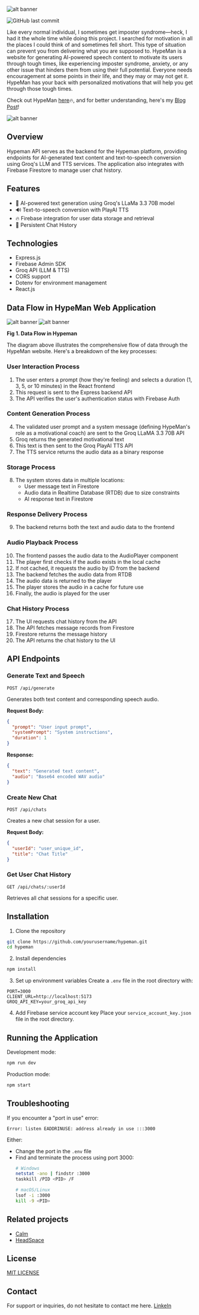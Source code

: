   ![alt banner](HypeMan.png)

  ![GitHub last commit](https://img.shields.io/github/last-commit/N-benitha/Hypeman2)
  
Like every normal individual, I sometimes get imposter syndrome—heck, I had it the whole time while doing this project. I searched for motivation in all the places I could think of and sometimes fell short. This type of situation can prevent you from delivering what you are supposed to. HypeMan is a website for generating AI-powered speech content to motivate its users through tough times, like experiencing imposter syndrome, anxiety, or any other issue that hinders them from using their full potential. Everyone needs encouragement at some points in their life, and they may or may not get it. HypeMan has your back with personalized motivations that will help you get through those tough times.

Check out HypeMan [here](https://hypeman-7678f.web.app/)🔥, and for better understanding, here's my [Blog Post](https://medium.com/@ngungabn03/building-hypeman-my-journey-through-voice-powered-motivation-612eaf7ac8c3)!

![alt banner](chat1.png)


## Overview

Hypeman API serves as the backend for the Hypeman platform, providing endpoints for AI-generated text content and text-to-speech conversion using Groq's LLM and TTS services. The application also integrates with Firebase Firestore to manage user chat history.

## Features

- 🤖 AI-powered text generation using Groq's LLaMa 3.3 70B model
- 🔊 Text-to-speech conversion with PlayAI TTS
- 🔥 Firebase integration for user data storage and retrieval
- 📖 Persistent Chat History

## Technologies

- Express.js
- Firebase Admin SDK
- Groq API (LLM & TTS)
- CORS support
- Dotenv for environment management
- React.js

## Data Flow in HypeMan Web Application

![alt banner](flow1.png) ![alt banner](flow2.png)

**Fig 1. Data Flow in Hypeman**

The diagram above illustrates the comprehensive flow of data through the HypeMan website. Here's a breakdown of the key processes:

### User Interaction Process

1. The user enters a prompt (how they're feeling) and selects a duration (1, 3, 5, or 10 minutes) in the React frontend
2. This request is sent to the Express backend API
3. The API verifies the user's authentication status with Firebase Auth

### Content Generation Process

4. The validated user prompt and a system message (defining HypeMan's role as a motivational coach) are sent to the Groq LLaMA 3.3 70B API
5. Groq returns the generated motivational text
6. This text is then sent to the Groq PlayAI TTS API
7. The TTS service returns the audio data as a binary response

### Storage Process

8. The system stores data in multiple locations:
    - User message text in Firestore
    - Audio data in Realtime Database (RTDB) due to size constraints
    - AI response text in Firestore

### Response Delivery Process

9. The backend returns both the text and audio data to the frontend

### Audio Playback Process

10. The frontend passes the audio data to the AudioPlayer component
11. The player first checks if the audio exists in the local cache
12. If not cached, it requests the audio by ID from the backend
13. The backend fetches the audio data from RTDB
14. The audio data is returned to the player
15. The player stores the audio in a cache for future use
16. Finally, the audio is played for the user

### Chat History Process

17. The UI requests chat history from the API
18. The API fetches message records from Firestore
19. Firestore returns the message history
20. The API returns the chat history to the UI

## API Endpoints

### Generate Text and Speech
```
POST /api/generate
```
Generates both text content and corresponding speech audio.

**Request Body:**
```json
{
  "prompt": "User input prompt",
  "systemPrompt": "System instructions",
  "duration": 1 
}
```

**Response:**
```json
{
  "text": "Generated text content",
  "audio": "Base64 encoded WAV audio"
}
```

### Create New Chat
```
POST /api/chats
```
Creates a new chat session for a user.

**Request Body:**
```json
{
  "userId": "user_unique_id",
  "title": "Chat Title" 
}
```

### Get User Chat History
```
GET /api/chats/:userId
```
Retrieves all chat sessions for a specific user.

## Installation

1. Clone the repository
```bash
git clone https://github.com/yourusername/hypeman.git
cd hypeman
```

2. Install dependencies
```bash
npm install
```

3. Set up environment variables
Create a `.env` file in the root directory with:
```
PORT=3000
CLIENT_URL=http://localhost:5173
GROQ_API_KEY=your_groq_api_key
```

4. Add Firebase service account key
Place your `service_account_key.json` file in the root directory.

## Running the Application

Development mode:
```bash
npm run dev
```

Production mode:
```bash
npm start
```

## Troubleshooting

If you encounter a "port in use" error:
```
Error: listen EADDRINUSE: address already in use :::3000
```

Either:
- Change the port in the `.env` file
- Find and terminate the process using port 3000:
  ```bash
  # Windows
  netstat -ano | findstr :3000
  taskkill /PID <PID> /F
  
  # macOS/Linux
  lsof -i :3000
  kill -9 <PID>
  ```

## Related projects

- [Calm](https://www.calm.com/)
- [HeadSpace](https://www.headspace.com/)

## License

[MIT LICENSE](https://github.com/N-benitha/Hypeman2/blob/7ab79c8ef6fd1ab4d8f19649ecf0286f7bd7077a/LICENSE)

## Contact

For support or inquiries, do not hesitate to contact me here.
[LinkeIn](https://www.linkedin.com/in/ngunga-benitha-26b43921b?utm_source=share&utm_campaign=share_via&utm_content=profile&utm_medium=android_app)
